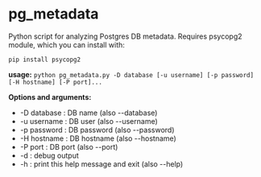 # pg_metadata
Python script for analyzing Postgres DB metadata. Requires psycopg2 module, which you can install with:

`pip install psycopg2`

**usage:** `python pg_metadata.py -D database [-u username] [-p password] [-H hostname] [-P port]...`

**Options and arguments:**
-  -D database : DB name (also --database)
-  -u username : DB user (also --username)
-  -p password : DB password (also --password)
-  -H hostname : DB hostname (also --hostname)
-  -P port : DB port (also --port)
-  -d : debug output
-  -h : print this help message and exit (also --help)
  
